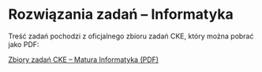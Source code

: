 # Rozwiązania zadań – Informatyka

Treść zadań pochodzi z oficjalnego zbioru zadań CKE, który można pobrać jako PDF:

[Zbiory zadań CKE – Matura Informatyka (PDF)](https://cke.gov.pl/images/_EGZAMIN_MATURALNY_OD_2015/Materialy/Zbiory_zadan/Matura_Zbi%C3%B3r_zada%C5%84_Informatyka.pdf)

